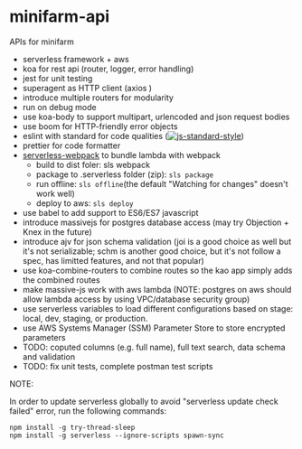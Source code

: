 # minifarm-api
APIs for minifarm

* serverless framework + aws
* koa for rest api (router, logger, error handling)
* jest for unit testing
* superagent as HTTP client (axios )
* introduce multiple routers for modularity
* run on debug mode
* use koa-body to support multipart, urlencoded and json request bodies
* use boom for HTTP-friendly error objects
* eslint with standard for code qualities ([![js-standard-style](https://img.shields.io/badge/code%20style-standard-brightgreen.svg)](http://standardjs.com))
* prettier for code formatter 
* [serverless-webpack](https://github.com/serverless-heaven/serverless-webpack) to bundle lambda with webpack
  * build to dist foler: sls webpack
  * package to .serverless folder (zip): ```sls package```
  * run offline: ```sls offline```(the default "Watching for changes" doesn't work well)
  * deploy to aws: ```sls deploy```
* use babel to add support to ES6/ES7 javascript
* introduce massivejs for postgres database access (may try Objection + Knex in the future)
* introduce ajv for json schema validation (joi is a good choice as well but it's not serializable; schm is another good choice, but it's not follow a spec, has limitted features, and not that popular)
* use koa-combine-routers to combine routes so the kao app simply adds the combined routes
* make massive-js work with aws lambda (NOTE: postgres on aws should allow lambda access by using VPC/database security group)
* use serverless variables to load different configurations based on stage: local, dev, staging, or production.
* use AWS Systems Manager (SSM) Parameter Store to store encrypted parameters
* TODO: coputed columns (e.g. full name), full text search, data schema and validation
* TODO: fix unit tests, complete postman test scripts


NOTE:

In order to update serverless globally to avoid "serverless update check failed" error, run the following commands:
```
npm install -g try-thread-sleep
npm install -g serverless --ignore-scripts spawn-sync
```



